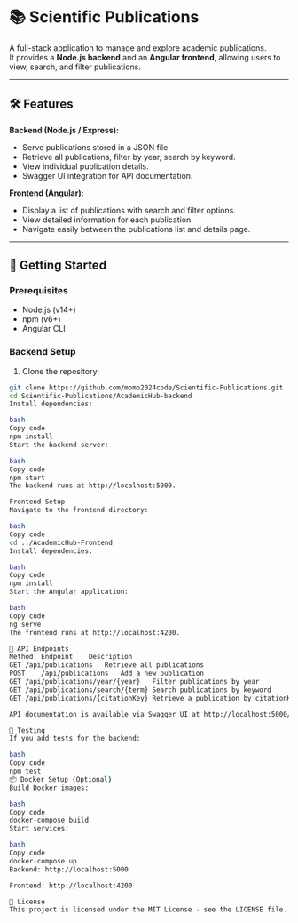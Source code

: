 # 📚 Scientific Publications

A full-stack application to manage and explore academic publications.  
It provides a **Node.js backend** and an **Angular frontend**, allowing users to view, search, and filter publications.

---

## 🛠️ Features

**Backend (Node.js / Express):**
- Serve publications stored in a JSON file.
- Retrieve all publications, filter by year, search by keyword.
- View individual publication details.
- Swagger UI integration for API documentation.

**Frontend (Angular):**
- Display a list of publications with search and filter options.
- View detailed information for each publication.
- Navigate easily between the publications list and details page.

---

## 🚀 Getting Started

### Prerequisites
- Node.js (v14+)
- npm (v6+)
- Angular CLI

### Backend Setup
1. Clone the repository:
```bash
git clone https://github.com/momo2024code/Scientific-Publications.git
cd Scientific-Publications/AcademicHub-backend
Install dependencies:

bash
Copy code
npm install
Start the backend server:

bash
Copy code
npm start
The backend runs at http://localhost:5000.

Frontend Setup
Navigate to the frontend directory:

bash
Copy code
cd ../AcademicHub-Frontend
Install dependencies:

bash
Copy code
npm install
Start the Angular application:

bash
Copy code
ng serve
The frontend runs at http://localhost:4200.

📄 API Endpoints
Method	Endpoint	Description
GET	/api/publications	Retrieve all publications
POST	/api/publications	Add a new publication
GET	/api/publications/year/{year}	Filter publications by year
GET	/api/publications/search/{term}	Search publications by keyword
GET	/api/publications/{citationKey}	Retrieve a publication by citationKey

API documentation is available via Swagger UI at http://localhost:5000/api-docs.

🧪 Testing
If you add tests for the backend:

bash
Copy code
npm test
📦 Docker Setup (Optional)
Build Docker images:

bash
Copy code
docker-compose build
Start services:

bash
Copy code
docker-compose up
Backend: http://localhost:5000

Frontend: http://localhost:4200

📄 License
This project is licensed under the MIT License - see the LICENSE file.
